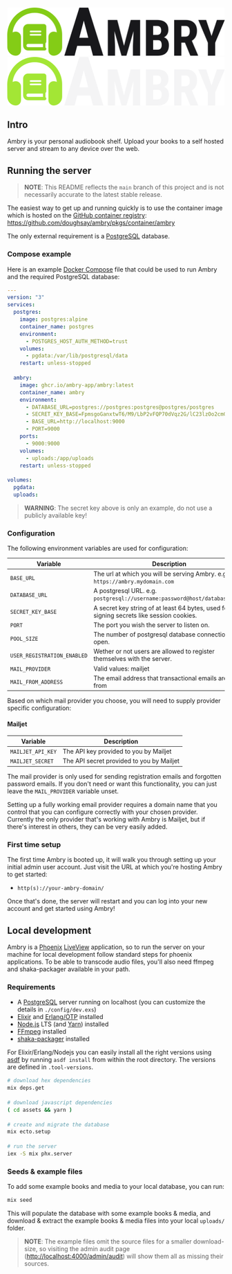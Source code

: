 <p align="center">
  <img src="branding/logo_light.png#gh-light-mode-only">
  <img src="branding/logo_dark.png#gh-dark-mode-only">
</p>

## Intro

Ambry is your personal audiobook shelf. Upload your books to a self hosted
server and stream to any device over the web.

## Running the server

> **NOTE**: This README reflects the `main` branch of this project and is not
> necessarily accurate to the latest stable release.

The easiest way to get up and running quickly is to use the container image
which is hosted on the [GitHub container
registry](https://github.com/features/packages):
<https://github.com/doughsay/ambry/pkgs/container/ambry>

The only external requirement is a [PostgreSQL](https://www.postgresql.org/)
database.

### Compose example

Here is an example [Docker Compose](https://docs.docker.com/compose/) file that
could be used to run Ambry and the required PostgreSQL database:

```yaml
---
version: "3"
services:
  postgres:
    image: postgres:alpine
    container_name: postgres
    environment:
      - POSTGRES_HOST_AUTH_METHOD=trust
    volumes:
      - pgdata:/var/lib/postgresql/data
    restart: unless-stopped

  ambry:
    image: ghcr.io/ambry-app/ambry:latest
    container_name: ambry
    environment:
      - DATABASE_URL=postgres://postgres:postgres@postgres/postgres
      - SECRET_KEY_BASE=FpmsgoGanxtwT6/M9/LbP2vFQP70dVqz2G/lC23lzOo2cmGkl82lW18Q01Av3RGV
      - BASE_URL=http://localhost:9000
      - PORT=9000
    ports:
      - 9000:9000
    volumes:
      - uploads:/app/uploads
    restart: unless-stopped

volumes:
  pgdata:
  uploads:
```

> **WARNING**: The secret key above is only an example, do not use a publicly
> available key!

### Configuration

The following environment variables are used for configuration:

| Variable                    | Description                                                                              | Default          | Required? |
| --------------------------- | ---------------------------------------------------------------------------------------- | ---------------- | --------- |
| `BASE_URL`                  | The url at which you will be serving Ambry. e.g. `https://ambry.mydomain.com`            | N/A              | Yes       |
| `DATABASE_URL`              | A postgresql URL. e.g. `postgresql://username:password@host/database_name`               | N/A              | Yes       |
| `SECRET_KEY_BASE`           | A secret key string of at least 64 bytes, used for signing secrets like session cookies. | N/A              | Yes       |
| `PORT`                      | The port you wish the server to listen on.                                               | `80`             | No        |
| `POOL_SIZE`                 | The number of postgresql database connections to open.                                   | `10`             | No        |
| `USER_REGISTRATION_ENABLED` | Wether or not users are allowed to register themselves with the server.                  | `no`             | No        |
| `MAIL_PROVIDER`             | Valid values: mailjet                                                                    | not-set          | No        |
| `MAIL_FROM_ADDRESS`         | The email address that transactional emails are sent from                                | `noreply@<HOST>` | No        |

Based on which mail provider you choose, you will need to supply provider
specific configuration:

#### Mailjet

| Variable          | Description                               |
| ----------------- | ----------------------------------------- |
| `MAILJET_API_KEY` | The API key provided to you by Mailjet    |
| `MAILJET_SECRET`  | The API secret provided to you by Mailjet |

The mail provider is only used for sending registration emails and forgotten
password emails. If you don't need or want this functionality, you can just
leave the `MAIL_PROVIDER` variable unset.

Setting up a fully working email provider requires a domain name that you
control that you can configure correctly with your chosen provider. Currently
the only provider that's working with Ambry is Mailjet, but if there's interest
in others, they can be very easily added.

### First time setup

The first time Ambry is booted up, it will walk you through setting up your
initial admin user account. Just visit the URL at which you're hosting Ambry to
get started:

-   `http(s)://your-ambry-domain/`

Once that's done, the server will restart and you can log into your new account
and get started using Ambry!

## Local development

Ambry is a [Phoenix](https://phoenixframework.org/)
[LiveView](https://github.com/phoenixframework/phoenix_live_view) application,
so to run the server on your machine for local development follow standard steps
for phoenix applications. To be able to transcode audio files, you'll also need
ffmpeg and shaka-packager available in your path.

### Requirements

-   A [PostgreSQL](https://www.postgresql.org/) server running on localhost (you
    can customize the details in `./config/dev.exs`)
-   [Elixir](https://elixir-lang.org/) and [Erlang/OTP](https://www.erlang.org/)
    installed
-   [Node.js](https://nodejs.org/) LTS (and [Yarn](https://yarnpkg.com/))
    installed
-   [FFmpeg](https://ffmpeg.org/) installed
-   [shaka-packager](https://github.com/google/shaka-packager) installed

For Elixir/Erlang/Nodejs you can easily install all the right versions using
[asdf](https://asdf-vm.com/) by running `asdf install` from within the root
directory. The versions are defined in `.tool-versions`.

```bash
# download hex dependencies
mix deps.get

# download javascript dependencies
( cd assets && yarn )

# create and migrate the database
mix ecto.setup

# run the server
iex -S mix phx.server
```

### Seeds & example files

To add some example books and media to your local database, you can run:

```bash
mix seed
```

This will populate the database with some example books & media, and download &
extract the example books & media files into your local `uploads/` folder.

> **NOTE**: The example files omit the source files for a smaller download-size,
> so visiting the admin audit page (<http://localhost:4000/admin/audit>) will show
> them all as missing their sources.
